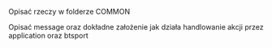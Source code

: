 Opisać rzeczy w folderze COMMON

Opisać message oraz dokładne założenie jak działa handlowanie akcji przez application oraz btsport 
